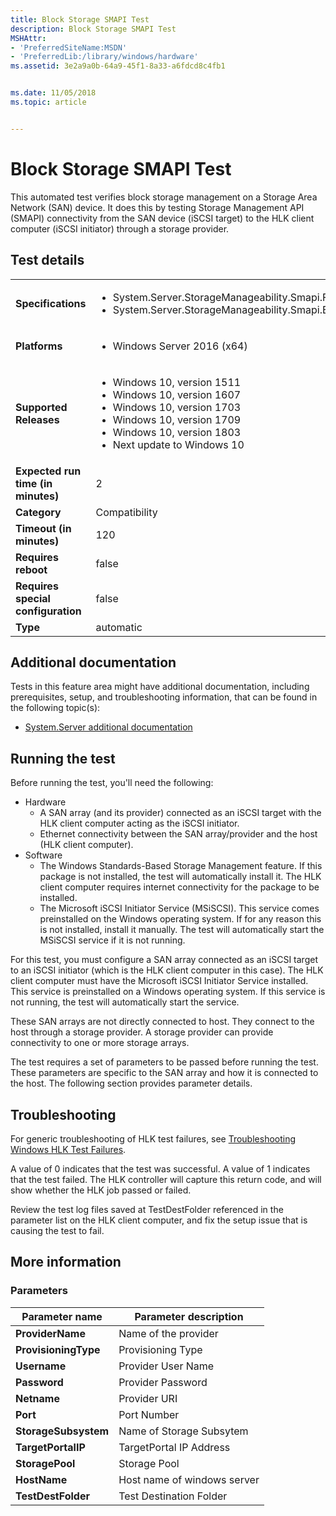 ```yaml
---
title: Block Storage SMAPI Test
description: Block Storage SMAPI Test
MSHAttr:
- 'PreferredSiteName:MSDN'
- 'PreferredLib:/library/windows/hardware'
ms.assetid: 3e2a9a0b-64a9-45f1-8a33-a6fdcd8c4fb1


ms.date: 11/05/2018
ms.topic: article


---
```


# <span id="p_hlk_test.696f32e7-d3ee-41b2-a1f6-9d6047503f86"></span>Block Storage SMAPI Test


This automated test verifies block storage management on a Storage Area Network (SAN) device. It does this by testing Storage Management API (SMAPI) connectivity from the SAN device (iSCSI target) to the HLK client computer (iSCSI initiator) through a storage provider.

## Test details

|||
|---|---|
| **Specifications**  | <ul><li>System.Server.StorageManageability.Smapi.FileStorage.BasicFunction</li><li>System.Server.StorageManageability.Smapi.BlockStorage.BasicFunction</li></ul> |  
| **Platforms**   | <ul><li>Windows Server 2016 (x64)</li></ul> |
| **Supported Releases** | <ul><li>Windows 10, version 1511</li><li>Windows 10, version 1607</li><li>Windows 10, version 1703</li><li>Windows 10, version 1709</li><li>Windows 10, version 1803</li><li>Next update to Windows 10</li></ul> |
|**Expected run time (in minutes)**| 2 |
|**Category**| Compatibility |
|**Timeout (in minutes)**| 120 |
|**Requires reboot**| false |
|**Requires special configuration**| false |
|**Type**| automatic |



## <span id="Additional_documentation"></span><span id="additional_documentation"></span><span id="ADDITIONAL_DOCUMENTATION"></span>Additional documentation


Tests in this feature area might have additional documentation, including prerequisites, setup, and troubleshooting information, that can be found in the following topic(s):

-   [System.Server additional documentation](system-server-additional-documentation.md)

## <span id="Running_the_test"></span><span id="running_the_test"></span><span id="RUNNING_THE_TEST"></span>Running the test


Before running the test, you'll need the following:

-   Hardware
    -   A SAN array (and its provider) connected as an iSCSI target with the HLK client computer acting as the iSCSI initiator.
    -   Ethernet connectivity between the SAN array/provider and the host (HLK client computer).
-   Software
    -   The Windows Standards-Based Storage Management feature. If this package is not installed, the test will automatically install it. The HLK client computer requires internet connectivity for the package to be installed.
    -   The Microsoft iSCSI Initiator Service (MSiSCSI). This service comes preinstalled on the Windows operating system. If for any reason this is not installed, install it manually. The test will automatically start the MSiSCSI service if it is not running.

For this test, you must configure a SAN array connected as an iSCSI target to an iSCSI initiator (which is the HLK client computer in this case). The HLK client computer must have the Microsoft iSCSI Initiator Service installed. This service is preinstalled on a Windows operating system. If this service is not running, the test will automatically start the service.

These SAN arrays are not directly connected to host. They connect to the host through a storage provider. A storage provider can provide connectivity to one or more storage arrays.

The test requires a set of parameters to be passed before running the test. These parameters are specific to the SAN array and how it is connected to the host. The following section provides parameter details.

## <span id="Troubleshooting"></span><span id="troubleshooting"></span><span id="TROUBLESHOOTING"></span>Troubleshooting


For generic troubleshooting of HLK test failures, see [Troubleshooting Windows HLK Test Failures](../user/troubleshooting-windows-hlk-test-failures.md).

A value of 0 indicates that the test was successful. A value of 1 indicates that the test failed. The HLK controller will capture this return code, and will show whether the HLK job passed or failed.

Review the test log files saved at TestDestFolder referenced in the parameter list on the HLK client computer, and fix the setup issue that is causing the test to fail.

## <span id="More_information"></span><span id="more_information"></span><span id="MORE_INFORMATION"></span>More information


### <span id="Parameters"></span><span id="parameters"></span><span id="PARAMETERS"></span>Parameters

| Parameter name       | Parameter description       |
|----------------------|-----------------------------|
| **ProviderName**     | Name of the provider        |
| **ProvisioningType** | Provisioning Type           |
| **Username**         | Provider User Name          |
| **Password**         | Provider Password           |
| **Netname**          | Provider URI                |
| **Port**             | Port Number                 |
| **StorageSubsystem** | Name of Storage Subsytem    |
| **TargetPortalIP**   | TargetPortal IP Address     |
| **StoragePool**      | Storage Pool                |
| **HostName**         | Host name of windows server |
| **TestDestFolder**   | Test Destination Folder     |












